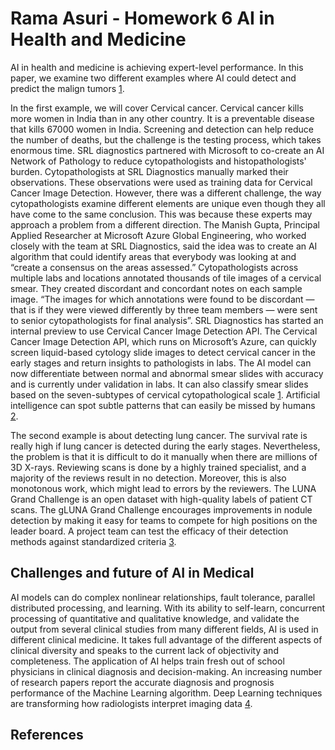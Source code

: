 # Rama Asuri - Homework 6 AI in Health and Medicine

AI in health and medicine is achieving expert-level performance. In this paper, we examine two different examples where AI could detect and predict the malign tumors [1].

In the first example, we will cover Cervical cancer. Cervical cancer kills more women in India than in any other country. It is a preventable disease that kills 67000 women in India. Screening and detection can help reduce the number of deaths, but the challenge is the testing process, which takes enormous time. SRL diagnostics partnered with Microsoft to co-create an AI Network of Pathology to reduce cytopathologists and histopathologists' burden. Cytopathologists at SRL Diagnostics manually marked their observations. These observations were used as training data
for Cervical Cancer Image Detection. However, there was a different challenge, the way cytopathologists examine different elements are unique even though they all have come to the same conclusion. This was because these experts may approach a problem from a different direction. The Manish Gupta, Principal Applied Researcher at Microsoft Azure Global Engineering, who worked closely with the team at SRL Diagnostics, said the idea was to create an AI algorithm that could identify areas that everybody was looking at and “create a consensus on the areas assessed.” Cytopathologists across multiple labs and locations annotated thousands of tile images of a cervical smear. They created discordant and concordant notes on each sample image. “The images for which annotations were found to be discordant — that is if they were viewed differently by three team members — were sent to senior cytopathologists for final analysis”. SRL Diagnostics has started an internal preview to use Cervical Cancer Image Detection API. The Cervical Cancer Image Detection API, which runs on Microsoft’s Azure, can quickly screen liquid-based cytology slide images to detect cervical cancer in the early stages and return insights to pathologists in labs. The AI model can now differentiate between normal and abnormal smear slides with accuracy and is currently under validation in labs. It can also classify smear slides based on the seven-subtypes of cervical cytopathological scale [1]. Artificial intelligence can spot subtle patterns that can easily be missed by humans [2].

The second example is about detecting lung cancer. The survival rate is really high if lung cancer is detected during the early stages. Nevertheless, the problem is that it is difficult to do it manually when there are millions of 3D X-rays. Reviewing scans is done by a highly trained specialist, and a majority of the reviews result in no detection.
Moreover, this is also monotonous work, which might lead to errors by the reviewers. The LUNA Grand Challenge is an open dataset with high-quality labels of patient CT scans. The gLUNA Grand Challenge encourages improvements in nodule detection by making it easy for teams to compete for high positions on the leader board. A project team can test the efficacy of their detection methods against standardized criteria [3].

## Challenges and future of AI in Medical
AI models can do complex nonlinear relationships, fault tolerance, parallel distributed processing, and learning. With its ability to self-learn, concurrent processing of quantitative and qualitative knowledge, and validate the output from several clinical studies from many different fields, AI is used in different clinical medicine. It takes full advantage of the different aspects of clinical diversity and speaks to the current lack of objectivity and completeness. The application of AI helps train fresh out of school physicians in clinical diagnosis and decision-making. An increasing number of research papers report the accurate diagnosis and prognosis performance of the Machine Learning algorithm. Deep Learning techniques are transforming how radiologists interpret imaging data [4]. 


## References

[1]: https://techcrunch.com/2019/11/09/microsoft-srl-diagnostics-cervical-cancer/
[2]: https://www.nature.com/articles/d41586-020-00847-2
[3]: https://pytorch.org/deep-learning-with-pytorch
[4]: https://www.sciencedirect.com/science/article/pii/S0304383519306135
